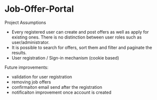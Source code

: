 # Job-Offer-Portal

Project Assumptions
- Every registered user can create and post offers as well as apply for existing ones. There is no distinction between user roles such as user/administrator.
- It is possible to search for offers, sort them and filter and paginate the results.
- User registration / Sign-in mechanism (cookie based)


Future improvements:
- validation for user registration
- removing job offers
- confirmaiton email send after the registration
- notificaiton improvement once account is created


